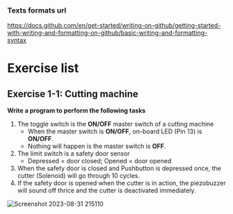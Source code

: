### Texts formats url 
https://docs.github.com/en/get-started/writing-on-github/getting-started-with-writing-and-formatting-on-github/basic-writing-and-formatting-syntax
# Exercise list 
## Exercise 1-1: Cutting machine 
**Write a program to perform the following tasks**
1. The toggle switch is the **ON/OFF** master switch of a cutting machine
   - When the master switch is **ON/OFF**, on-board LED (Pin 13) is **ON/OFF**.
   - Nothing will happen is the master switch is **OFF**.
2. The limit switch is a safety door  sensor
   - Depressed = door closed; Opened = door opened
3. When the safety door is closed and Pushbutton is depressed once, the cutter (Solenoid) will go through 10 cycles.
4. If the safety door is opened when the cutter is in action, the piezobuzzer will sound off thrice and the cutter is deactivated immediately.



![Screenshot 2023-08-31 215110](https://github.com/MA2012-Project/Weekly-lab-exercise-code/assets/126668542/678b687b-cac1-4ff5-8bc0-fb9b15bc8e35)
